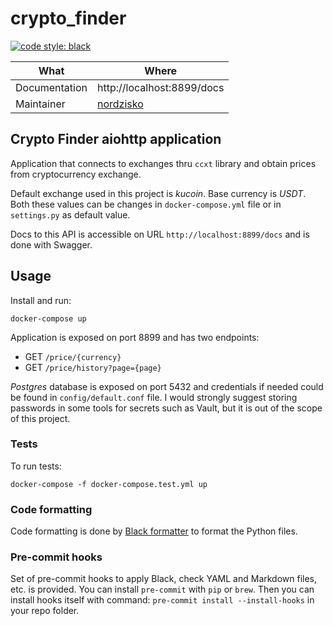 # crypto_finder

[![code style: black](https://img.shields.io/badge/code%20style-black-000000.svg)](https://github.com/ambv/black)

| What          | Where                                       |
| ------------- | ------------------------------------------- |
| Documentation | http://localhost:8899/docs                  |
| Maintainer    | [nordzisko](https://github.com/nordzisko)   |

## Crypto Finder aiohttp application

Application that connects to exchanges thru `ccxt` library and obtain prices from cryptocurrency exchange.

Default exchange used in this project is *kucoin*. Base currency is *USDT*.
Both these values can be changes in `docker-compose.yml` file or in `settings.py` as default value.

Docs to this API is accessible on URL `http://localhost:8899/docs` and is done with Swagger.

## Usage

Install and run:

```
docker-compose up
```

Application is exposed on port 8899 and has two endpoints:

- GET `/price/{currency}`
- GET `/price/history?page={page}`

*Postgres* database is exposed on port 5432 and credentials if needed could be found in `config/default.conf` file.
I would strongly suggest storing passwords in some tools for secrets such as Vault,
but it is out of the scope of this project.

### Tests

To run tests:

```
docker-compose -f docker-compose.test.yml up
```

### Code formatting

Code formatting is done by [Black formatter](https://github.com/ambv/black/) to format the Python files.

### Pre-commit hooks

Set of pre-commit hooks to apply Black, check YAML and Markdown files, etc. is provided.
You can install `pre-commit` with `pip` or `brew`.
Then you can install hooks itself with command: `pre-commit install --install-hooks` in your repo folder.
